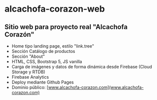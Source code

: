 # alcachofa-corazon-web

## Sitio web para proyecto real "Alcachofa Corazón"

- Home tipo landing page, estilo "link.tree"
- Sección Catálogo de productos
- Sección "About"
- HTML, CSS, Bootstrap 5, JS vanilla
- Carga de imágenes y datos de forma dinámica desde Firebase (Cloud Storage y RTDB)
- Firebase Analytics
- Deploy mediante Github Pages
- Dominio público: [www.alcachofa-corazon.com](www.alcachofa-corazon.com)
